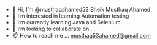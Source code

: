 - 👋 Hi, I’m @musthaqahamed53 Sheik Musthaq Ahamed
- 👀 I’m interested in learning Automation testing 
- 🌱 I’m currently learning Java and Selenium
- 💞️ I’m looking to collaborate on ...
- 📫 How to reach me ... musthaq53ahamed@gmail.com
 
<!---
musthaqahamed53/musthaqahamed53 is a ✨ special ✨ repository because its `README.md` (this file) appears on your GitHub profile.
You can click the Preview link to take a look at your changes.
--->
